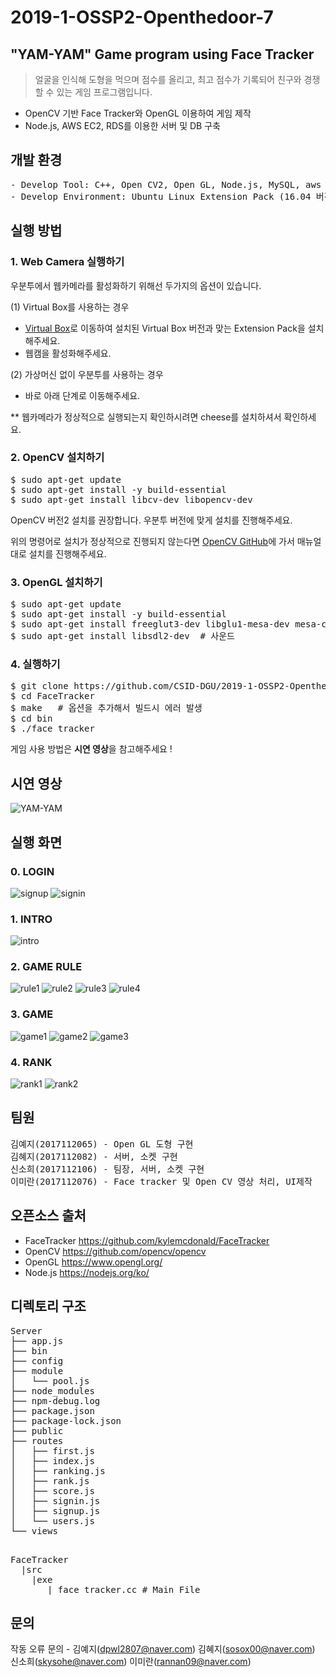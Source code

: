 # 2019-1-OSSP2-Openthedoor-7

## "YAM-YAM" Game program using Face Tracker

> 얼굴을 인식해 도형을 먹으며 점수를 올리고, 최고 점수가 기록되어 친구와 경쟁할 수 있는 게임 프로그램입니다. 
* OpenCV 기반 Face Tracker와 OpenGL 이용하여 게임 제작
* Node.js, AWS EC2, RDS를 이용한 서버 및 DB 구축


## 개발 환경
<pre>
- Develop Tool: C++, Open CV2, Open GL, Node.js, MySQL, aws ec2, aws RDS
- Develop Environment: Ubuntu Linux Extension Pack (16.04 버전 사용, 18.04 호환 가능)
</pre>


## 실행 방법

### 1. Web Camera 실행하기

우분투에서 웹카메라를 활성화하기 위해선 두가지의 옵션이 있습니다.

 (1) Virtual Box를 사용하는 경우

* [Virtual Box](https://www.virtualbox.org/wiki/Downloads)로 이동하여 설치된 Virtual Box 버전과 맞는 Extension Pack을 설치해주세요.
* 웹캠을 활성화해주세요.

 (2) 가상머신 없이 우분투를 사용하는 경우
* 바로 아래 단계로 이동해주세요.

** 웹카메라가 정상적으로 실행되는지 확인하시려면 cheese를 설치하셔서 확인하세요.


### 2. OpenCV 설치하기
<pre>
$ sudo apt-get update
$ sudo apt-get install -y build-essential
$ sudo apt-get install libcv-dev libopencv-dev
</pre>
OpenCV 버전2 설치를 권장합니다. 우분투 버전에 맞게 설치를 진행해주세요.

위의 명령어로 설치가 정상적으로 진행되지 않는다면 [OpenCV GitHub](https://github.com/opencv/opencv)에 가서 매뉴얼대로 설치를 진행해주세요.


### 3. OpenGL 설치하기
<pre>
$ sudo apt-get update
$ sudo apt-get install -y build-essential
$ sudo apt-get install freeglut3-dev libglu1-mesa-dev mesa-common-dev
$ sudo apt-get install libsdl2-dev  # 사운드
</pre>


### 4. 실행하기
<pre>
$ git clone https://github.com/CSID-DGU/2019-1-OSSP2-Openthedoor-7.git  
$ cd FaceTracker
$ make   # 옵션을 추가해서 빌드시 에러 발생 
$ cd bin
$ ./face_tracker
</pre>

 게임 사용 방법은 **시연 영상**을 참고해주세요 !
 ## 시연 영상
 ![YAM-YAM](./gameImage/YAM-YAM.gif)



## 실행 화면
### 0. LOGIN

![signup](./gameImage/signup.png)
![signin](./gameImage/signin.png)

### 1. INTRO

![intro](./gameImage/r_intro.png)

### 2. GAME RULE

![rule1](./gameImage/r_rule1.png)
![rule2](./gameImage/r_rule2.png)
![rule3](./gameImage/r_rule3.png)
![rule4](./gameImage/r_rule4.png)

### 3. GAME

![game1](./gameImage/r_game1.png)
![game2](./gameImage/r_game2.png)
![game3](./gameImage/r_game3.png)

### 4. RANK

![rank1](./gameImage/r_rank.png)
![rank2](./gameImage/r_rank_end.png)


## 팀원
<pre>
김예지(2017112065) - Open GL 도형 구현
김혜지(2017112082) - 서버, 소켓 구현
신소희(2017112106) - 팀장, 서버, 소켓 구현
이미란(2017112076) - Face tracker 및 Open CV 영상 처리, UI제작
</pre>


## 오픈소스 출처

* FaceTracker
<https://github.com/kylemcdonald/FaceTracker>
* OpenCV
<https://github.com/opencv/opencv> 
* OpenGL
<https://www.opengl.org/>
* Node.js
<https://nodejs.org/ko/>


## 디렉토리 구조 
<pre>
Server
├── app.js
├── bin
├── config
├── module
│   └── pool.js
├── node_modules
├── npm-debug.log
├── package.json
├── package-lock.json
├── public
├── routes
│   ├── first.js
│   ├── index.js
│   ├── ranking.js
│   ├── rank.js
│   ├── score.js
│   ├── signin.js
│   ├── signup.js
│   └── users.js
└── views
    
</pre>
<pre>
FaceTracker
  |src
    |exe
       | face_tracker.cc # Main File
</pre>

## 문의
작동 오류 문의 - 김예지(dpwl2807@naver.com)
                김혜지(sosox00@naver.com)
                신소희(skysohe@naver.com) 
                이미란(rannan09@naver.com)
